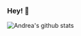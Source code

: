 ### Hey! 👋

![Andrea's github stats](https://github-readme-stats.vercel.app/api?username=andrea&show_icons=true&theme=dracula)
